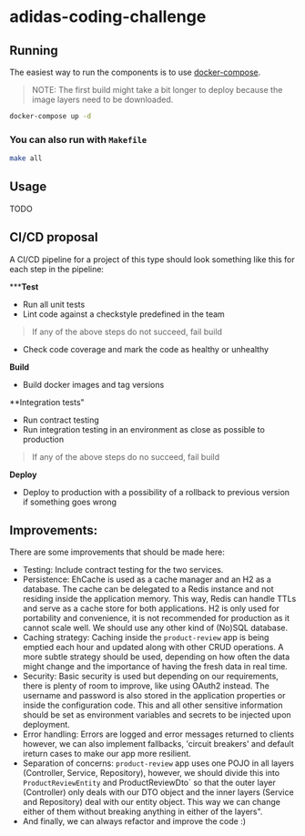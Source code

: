 # adidas-coding-challenge

## Running
The easiest way to run the components is to use [docker-compose](https://docs.docker.com/compose/).
> NOTE: The first build might take a bit longer to deploy because the image layers need to be downloaded.

```bash
docker-compose up -d
```

### You can also run with `Makefile`

```bash
make all
```

## Usage

TODO


## CI/CD proposal

A CI/CD pipeline for a project of this type should look something like this for each step in the pipeline:

*****Test**
- Run all unit tests
- Lint code against a checkstyle predefined in the team
> If any of the above steps do not succeed, fail build
- Check code coverage and mark the code as healthy or unhealthy

**Build**
- Build docker images and tag versions

**Integration tests"
- Run contract testing
- Run integration testing in an environment as close as possible to production
> If any of the above steps do no succeed, fail build

**Deploy**
- Deploy to production with a possibility of a rollback to previous version if something goes wrong


## Improvements:

There are some improvements that should be made here:

- Testing: Include contract testing for the two services.
- Persistence: EhCache is used as a cache manager and an H2 as a database. The cache can be delegated to a Redis instance and not residing inside the application memory. This way, Redis can handle TTLs and serve as a cache store for both applications. H2 is only used for portability and convenience, it is not recommended for production as it cannot scale well. We should use any other kind of (No)SQL database.
- Caching strategy: Caching inside the `product-review` app is being emptied each hour and updated along with other CRUD operations. A more subtle strategy should be used, depending on how often the data might change and the importance of having the fresh data in real time.
- Security: Basic security is used but depending on our requirements, there is plenty of room to improve, like using OAuth2 instead. The username and password is also stored in the application properties or inside the configuration code. This and all other sensitive information should be set as environment variables and secrets to be injected upon deployment.
- Error handling: Errors are logged and error messages returned to clients however, we can also implement fallbacks, 'circuit breakers' and default ireturn cases to make our app more resilient.
- Separation of concerns: `product-review` app uses one POJO in all layers (Controller, Service, Repository), however, we should divide this into `ProductReviewEntity` and ProductReviewDto` so that the outer layer (Controller) only deals with our DTO object and the inner layers (Service and Repository) deal with our entity object. This way we can change either of them without breaking anything in either of the layers".
- And finally, we can always refactor and improve the code :)
